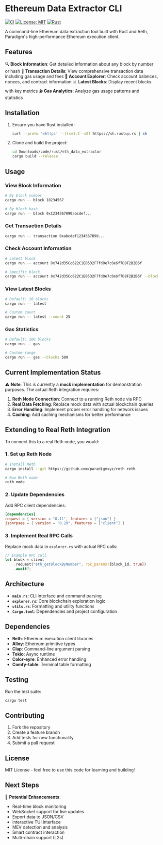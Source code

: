 # Ethereum Data Extractor CLI

[![CI](https://github.com/prashimpy/eth_data_extractor/workflows/CI/badge.svg)](https://github.com/prashimpy/eth_data_extractor/actions)
[![License: MIT](https://img.shields.io/badge/License-MIT-yellow.svg)](https://opensource.org/licenses/MIT)
[![Rust](https://img.shields.io/badge/rust-1.70%2B-brightgreen.svg)](https://www.rust-lang.org)

A command-line Ethereum data extraction tool built with Rust and Reth, Paradigm's high-performance Ethereum execution client.

## Features

🔍 **Block Information**: Get detailed information about any block by number or hash
💸 **Transaction Details**: View comprehensive transaction data including gas usage and fees
👤 **Account Explorer**: Check account balances, nonces, and contract information
📊 **Latest Blocks**: Display recent blocks with key metrics
⛽ **Gas Analytics**: Analyze gas usage patterns and statistics

## Installation

1. Ensure you have Rust installed:
   ```bash
   curl --proto '=https' --tlsv1.2 -sSf https://sh.rustup.rs | sh
   ```

2. Clone and build the project:
   ```bash
   cd Downloads/code/rust/eth_data_extractor
   cargo build --release
   ```

## Usage

### View Block Information
```bash
# By block number
cargo run -- block 18234567

# By block hash
cargo run -- block 0x1234567890abcdef...
```

### Get Transaction Details
```bash
cargo run -- transaction 0xabcdef1234567890...
```

### Check Account Information
```bash
# Latest block
cargo run -- account 0x742d35Cc622C1E0532F7fd0e7c0e6f7D8F2B2B6f

# Specific block
cargo run -- account 0x742d35Cc622C1E0532F7fd0e7c0e6f7D8F2B2B6f --block 18234567
```

### View Latest Blocks
```bash
# Default: 10 blocks
cargo run -- latest

# Custom count
cargo run -- latest --count 25
```

### Gas Statistics
```bash
# Default: 100 blocks
cargo run -- gas

# Custom range
cargo run -- gas --blocks 500
```

## Current Implementation Status

⚠️ **Note**: This is currently a **mock implementation** for demonstration purposes. The actual Reth integration requires:

1. **Reth Node Connection**: Connect to a running Reth node via RPC
2. **Real Data Fetching**: Replace mock data with actual blockchain queries
3. **Error Handling**: Implement proper error handling for network issues
4. **Caching**: Add caching mechanisms for better performance

## Extending to Real Reth Integration

To connect this to a real Reth node, you would:

### 1. Set up Reth Node
```bash
# Install Reth
cargo install --git https://github.com/paradigmxyz/reth reth

# Run Reth node
reth node
```

### 2. Update Dependencies
Add RPC client dependencies:
```toml
[dependencies]
reqwest = { version = "0.11", features = ["json"] }
jsonrpsee = { version = "0.20", features = ["client"] }
```

### 3. Implement Real RPC Calls
Replace mock data in `explorer.rs` with actual RPC calls:
```rust
// Example RPC call
let block = client
    .request("eth_getBlockByNumber", rpc_params![block_id, true])
    .await?;
```

## Architecture

- **`main.rs`**: CLI interface and command parsing
- **`explorer.rs`**: Core blockchain exploration logic
- **`utils.rs`**: Formatting and utility functions
- **`Cargo.toml`**: Dependencies and project configuration

## Dependencies

- **Reth**: Ethereum execution client libraries
- **Alloy**: Ethereum primitive types
- **Clap**: Command-line argument parsing
- **Tokio**: Async runtime
- **Color-eyre**: Enhanced error handling
- **Comfy-table**: Terminal table formatting

## Testing

Run the test suite:
```bash
cargo test
```

## Contributing

1. Fork the repository
2. Create a feature branch
3. Add tests for new functionality
4. Submit a pull request

## License

MIT License - feel free to use this code for learning and building!

## Next Steps

🚀 **Potential Enhancements**:
- Real-time block monitoring
- WebSocket support for live updates
- Export data to JSON/CSV
- Interactive TUI interface
- MEV detection and analysis
- Smart contract interaction
- Multi-chain support (L2s)
